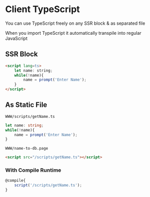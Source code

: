# Client TypeScript
You can use TypeScript freely on any SSR block & as separated file

When you import TypeScript it automatically transpile into regular JavaScript

## SSR Block
```html
<script lang=ts>
    let name: string;
    while(!name){
        name = prompt('Enter Name');
    }
</script>
```

## As Static File
`WWW/scripts/getName.ts`

```ts
let name: string;
while(!name){
    name = prompt('Enter Name');
}
```

`WWW/name-to-db.page`
```html
<script src="/scripts/getName.ts"></script>
```

### With Compile Runtime

```js
@compile{
    script('/scripts/getName.ts');
}
```